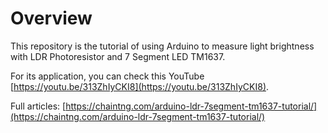 # Overview

This repository is the tutorial of using Arduino to measure light brightness with LDR Photoresistor and 7 Segment LED TM1637.

For its application, you can check this YouTube [https://youtu.be/313ZhIyCKI8](https://youtu.be/313ZhIyCKI8).

Full articles: [https://chaintng.com/arduino-ldr-7segment-tm1637-tutorial/](https://chaintng.com/arduino-ldr-7segment-tm1637-tutorial/)

